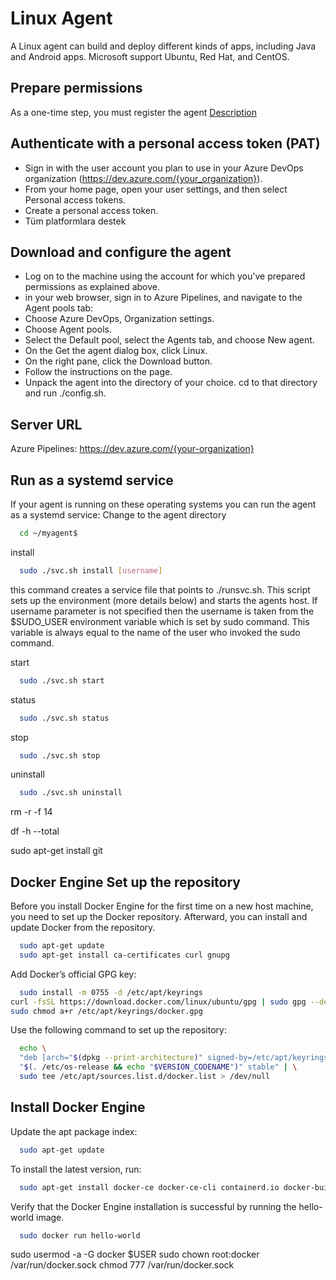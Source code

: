 
# Linux Agent

A Linux agent can build and deploy different kinds of apps, including Java and Android apps. Microsoft support Ubuntu, Red Hat, and CentOS.



## Prepare permissions

As a one-time step, you must register the agent [Description](https://learn.microsoft.com/en-us/azure/devops/organizations/security/about-security-roles?view=azure-devops#agent-queue-security-roles)

  
## Authenticate with a personal access token (PAT)

- Sign in with the user account you plan to use in your Azure DevOps organization (https://dev.azure.com/{your_organization}).
- From your home page, open your user settings, and then select Personal access tokens.
- Create a personal access token.
- Tüm platformlara destek

  
## Download and configure the agent

- Log on to the machine using the account for which you've prepared permissions as explained above.
- in your web browser, sign in to Azure Pipelines, and navigate to the Agent pools tab:
- Choose Azure DevOps, Organization settings.
- Choose Agent pools.
- Select the Default pool, select the Agents tab, and choose New agent.
- On the Get the agent dialog box, click Linux.
- On the right pane, click the Download button.
- Follow the instructions on the page.
- Unpack the agent into the directory of your choice. cd to that directory and run ./config.sh.

## Server URL
Azure Pipelines: https://dev.azure.com/{your-organization}

## Run as a systemd service
If your agent is running on these operating systems you can run the agent as a systemd service:
Change to the agent directory

```bash
  cd ~/myagent$
```

install
```bash
  sudo ./svc.sh install [username]
```
this command creates a service file that points to ./runsvc.sh. This script sets up the environment (more details below) and starts the agents host. If username parameter is not specified then the username is taken from the $SUDO_USER environment variable which is set by sudo command. This variable is always equal to the name of the user who invoked the sudo command.

start
```bash
  sudo ./svc.sh start
```

status
```bash
  sudo ./svc.sh status
```

stop
```bash
  sudo ./svc.sh stop
```

uninstall
```bash
  sudo ./svc.sh uninstall
```

rm -r -f 14

df -h --total


sudo apt-get install git


## Docker Engine Set up the repository
Before you install Docker Engine for the first time on a new host machine, you need to set up the Docker repository. Afterward, you can install and update Docker from the repository.

```bash
  sudo apt-get update
  sudo apt-get install ca-certificates curl gnupg
```

Add Docker’s official GPG key:

```bash
  sudo install -m 0755 -d /etc/apt/keyrings
curl -fsSL https://download.docker.com/linux/ubuntu/gpg | sudo gpg --dearmor -o /etc/apt/keyrings/docker.gpg
sudo chmod a+r /etc/apt/keyrings/docker.gpg
```


Use the following command to set up the repository:
```bash
  echo \
  "deb [arch="$(dpkg --print-architecture)" signed-by=/etc/apt/keyrings/docker.gpg] https://download.docker.com/linux/ubuntu \
  "$(. /etc/os-release && echo "$VERSION_CODENAME")" stable" | \
  sudo tee /etc/apt/sources.list.d/docker.list > /dev/null
```

## Install Docker Engine
Update the apt package index:

```bash
  sudo apt-get update
```

To install the latest version, run:
```bash
  sudo apt-get install docker-ce docker-ce-cli containerd.io docker-buildx-plugin docker-compose-plugin
```

Verify that the Docker Engine installation is successful by running the hello-world image.

```bash
  sudo docker run hello-world
```


sudo usermod -a -G docker $USER
sudo chown root:docker /var/run/docker.sock
chmod 777 /var/run/docker.sock